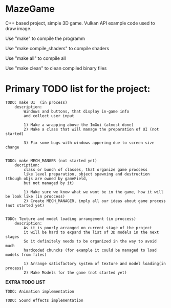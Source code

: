 # MazeGame
C++ based project, simple 3D game. Vulkan API example code used to draw image.

Use "make" to compile the programm

Use "make compile_shaders" to compile shaders

Use "make all" to compile all

Use "make clean" to clean compiled binary files

# Primary TODO list for the project:

	TODO: make UI  (in process)
		description:
			Windows and buttons, that display in-game info
			and collect user input

			1) Make a wrapping above the ImGui (almost done)
			2) Make a class that will manage the preparation of UI (not started)

			3) Fix some bugs with windows appering due to screen size change


	TODO: make MECH_MANGER (not started yet)
		decription:
			class or bunch of classes, that organize game proccess
			like level preparation, object spawning and destruction (though objs are owned by gameField, 
			but not managed by it)

			1) Make sure we know what we want be in the game, how it will be look like (in proccess)
			2) Create MECH_MANAGER, imply all our ideas about game process (not started yet)


	TODO: Texture and model loading arrangement (in proccess)
		description:
			As it is poorly arranged on current stage of the project
			it will be hard to expand the list of 3D models in the next stages
			So it definitely needs to be organized in the way to avoid much 
			hardcoded chuncks (for example it could be managed to load models from files) 
			
			1) Arrange satisfactory system of texture and model loading(in process)
			2) Make Models for the game (not started yet)


**EXTRA TODO LIST**

	TODO: Animation implementation

	TODO: Sound effects implementation




